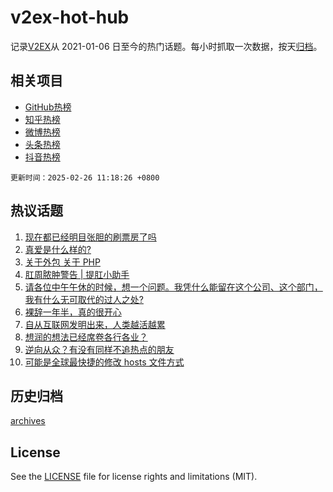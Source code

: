 # v2ex-hot-hub

 记录[V2EX](https://www.v2ex.com/)从 2021-01-06 日至今的热门话题。每小时抓取一次数据，按天[归档](archives)。
 
 ## 相关项目

- [GitHub热榜](https://github.com/lonnyzhang423/github-hot-hub)
- [知乎热榜](https://github.com/lonnyzhang423/zhihu-hot-hub)
- [微博热榜](https://github.com/lonnyzhang423/weibo-hot-hub)
- [头条热榜](https://github.com/lonnyzhang423/toutiao-hot-hub)
- [抖音热榜](https://github.com/lonnyzhang423/douyin-hot-hub)


 `更新时间：2025-02-26 11:18:26 +0800`

## 热议话题

1. [现在都已经明目张胆的刷票房了吗](https://www.v2ex.com/t/1114237)
1. [真爱是什么样的?](https://www.v2ex.com/t/1114055)
1. [关于外包 关于 PHP](https://www.v2ex.com/t/1114241)
1. [肛周脓肿警告 | 提肛小助手](https://www.v2ex.com/t/1114074)
1. [请各位中午午休的时候，想一个问题。我凭什么能留在这个公司、这个部门，我有什么无可取代的过人之处?](https://www.v2ex.com/t/1114119)
1. [裸辞一年半，真的很开心](https://www.v2ex.com/t/1114129)
1. [自从互联网发明出来，人类越活越累](https://www.v2ex.com/t/1114158)
1. [想润的想法已经席卷各行各业？](https://www.v2ex.com/t/1114265)
1. [逆向从众？有没有同样不追热点的朋友](https://www.v2ex.com/t/1114223)
1. [可能是全球最快捷的修改 hosts 文件方式](https://www.v2ex.com/t/1114164)

## 历史归档

[archives](archives)

## License

See the [LICENSE](LICENSE) file for license rights and limitations (MIT).
